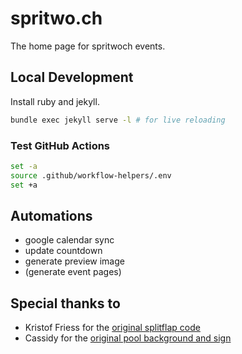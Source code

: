 # spritwo.ch

The home page for spritwoch events.

## Local Development

Install ruby and jekyll.

```zsh
bundle exec jekyll serve -l # for live reloading
```


### Test GitHub Actions

```zsh
set -a
source .github/workflow-helpers/.env                    
set +a 
```

## Automations

- google calendar sync
- update countdown
- generate preview image
- (generate event pages)

## Special thanks to

- Kristof Friess for the [original splitflap code](https://codepen.io/zebresel/pen/VwbOgQR)
- Cassidy for the [original pool background and sign](https://codepen.io/cassidoo/pen/mdmjmob)